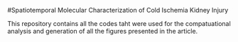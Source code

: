 #Spatiotemporal Molecular Characterization of Cold Ischemia Kidney Injury

This repository contains all the codes taht were used for the compatuational analysis and
generation of all the figures presented in the article.
